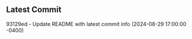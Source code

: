 
## Latest Commit
93129ed - Update README with latest commit info (2024-08-29 17:00:00 -0400) <Yunxi-Zhou>
